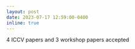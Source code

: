 ```yaml
---
layout: post
date: 2023-07-17 12:59:00-0400
inline: true
---
```


4 ICCV papers and 3 workshop papers accepted
